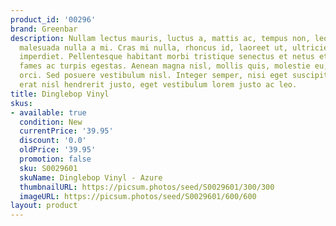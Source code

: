 ```yaml
---
product_id: '00296'
brand: Greenbar
description: Nullam lectus mauris, luctus a, mattis ac, tempus non, leo. Pellentesque
  malesuada nulla a mi. Cras mi nulla, rhoncus id, laoreet ut, ultricies id, odio.Donec
  imperdiet. Pellentesque habitant morbi tristique senectus et netus et malesuada
  fames ac turpis egestas. Aenean magna nisl, mollis quis, molestie eu, feugiat in,
  orci. Sed posuere vestibulum nisl. Integer semper, nisi eget suscipit eleifend,
  erat nisl hendrerit justo, eget vestibulum lorem justo ac leo.
title: Dinglebop Vinyl
skus:
- available: true
  condition: New
  currentPrice: '39.95'
  discount: '0.0'
  oldPrice: '39.95'
  promotion: false
  sku: S0029601
  skuName: Dinglebop Vinyl - Azure
  thumbnailURL: https://picsum.photos/seed/S0029601/300/300
  imageURL: https://picsum.photos/seed/S0029601/600/600
layout: product
---
```

